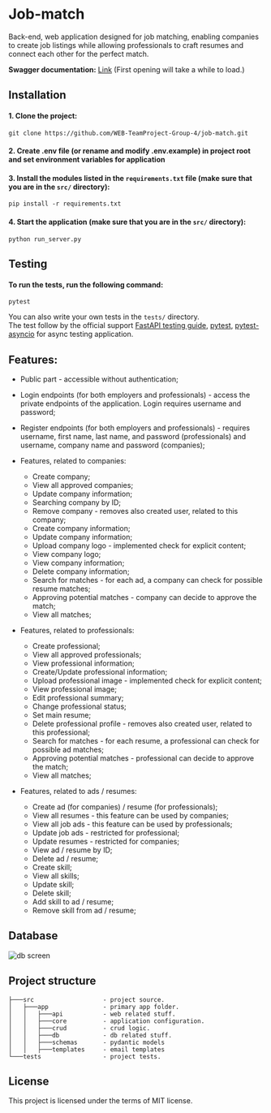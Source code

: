 # Job-match
Back-end, web application designed for job matching, enabling companies to create job listings while allowing professionals to craft resumes and connect each other for the perfect match.

**Swagger documentation:** [Link](https://job-match-c1sd.onrender.com/docs) (First opening will take a while to load.)

## Installation
#### 1. Clone the project:
```
git clone https://github.com/WEB-TeamProject-Group-4/job-match.git
```
#### 2. Create .env file (or rename and modify .env.example) in project root and set environment variables for application

#### 3. Install the modules listed in the `requirements.txt` file (make sure that you are in the `src/` directory):
```
pip install -r requirements.txt
```
#### 4. Start the application (make sure that you are in the `src/` directory):
```
python run_server.py
```

## Testing
#### To run the tests, run the following command:
```
pytest
```
You can also write your own tests in the `tests/` directory. <br>
The test follow by the official support [FastAPI testing guide](https://fastapi.tiangolo.com/tutorial/testing/), [pytest](https://docs.pytest.org/en/stable/), [pytest-asyncio](https://pytest-asyncio.readthedocs.io/en/latest/) for async testing application.


## Features:
- Public part - accessible without authentication;
- Login endpoints (for both employers and professionals) - access the private endpoints of the application. Login requires username and password;
- Register endpoints (for both employers and professionals) - requires username, first name, last name, and password (professionals) and  username, company name and password (companies);
  
- Features, related to companies:
  * Create company;
  * View all approved companies;
  * Update company information;
  * Searching company by ID;
  * Remove company - removes also created user, related to this company;
  * Create company information;
  * Update company information;
  * Upload company logo - implemented check for explicit content;
  * View company logo;
  * View company information;
  * Delete company information;
  * Search for matches - for each ad, a company can check for possible resume matches;
  * Approving potential matches - company can decide to approve the match;
  * View all matches;
    
- Features, related to professionals:
  * Create professional;
  * View all approved professionals;
  * View professional information;
  * Create/Update professional information;
  * Upload professional image - implemented check for explicit content;
  * View professional image;
  * Edit professional summary;
  * Change professional status;
  * Set main resume;
  * Delete professional profile - removes also created user, related to this professional;
  * Search for matches - for each resume, a professional can check for possible ad matches;
  * Approving potential matches - professional can decide to approve the match;
  * View all matches;
 
- Features, related to ads / resumes:
  * Create ad (for companies) / resume (for professionals);
  * View all resumes - this feature can be used by companies;
  * View all job ads - this feature can be used by professionals;
  * Update job ads - restricted for professional;
  * Update resumes - restricted for companies;
  * View ad / resume by ID;
  * Delete ad / resume;
  * Create skill;
  * View all skills;
  * Update skill;
  * Delete skill;
  * Add skill to ad / resume;
  * Remove skill from ad / resume;
 
 
## Database

![db screen](https://github.com/WEB-TeamProject-Group-4/job-match/assets/138625993/05f7e648-2a0d-4d51-a3e8-76a4cf7fb901)


## Project structure
```
├───src                   - project source.
│   ├───app               - primary app folder.
│   │   ├───api           - web related stuff.
│   │   ├───core          - application configuration.
│   │   ├───crud          - crud logic.
│   │   ├───db            - db related stuff.
│   │   ├───schemas       - pydantic models
│   │   ├───templates     - email templates
└───tests                 - project tests.
```


## License
This project is licensed under the terms of MIT license.
